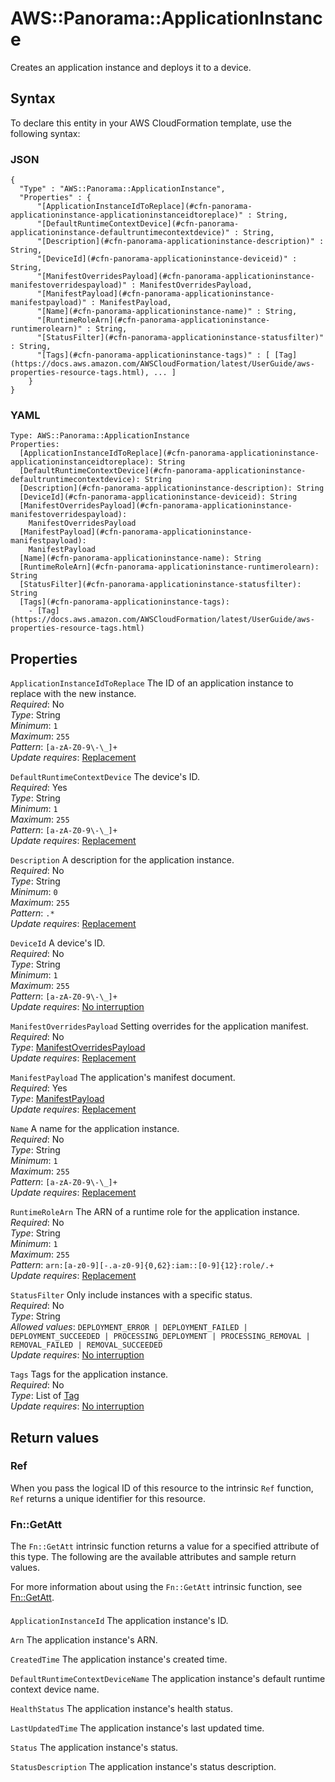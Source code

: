 # AWS::Panorama::ApplicationInstance<a name="aws-resource-panorama-applicationinstance"></a>

Creates an application instance and deploys it to a device\.

## Syntax<a name="aws-resource-panorama-applicationinstance-syntax"></a>

To declare this entity in your AWS CloudFormation template, use the following syntax:

### JSON<a name="aws-resource-panorama-applicationinstance-syntax.json"></a>

```
{
  "Type" : "AWS::Panorama::ApplicationInstance",
  "Properties" : {
      "[ApplicationInstanceIdToReplace](#cfn-panorama-applicationinstance-applicationinstanceidtoreplace)" : String,
      "[DefaultRuntimeContextDevice](#cfn-panorama-applicationinstance-defaultruntimecontextdevice)" : String,
      "[Description](#cfn-panorama-applicationinstance-description)" : String,
      "[DeviceId](#cfn-panorama-applicationinstance-deviceid)" : String,
      "[ManifestOverridesPayload](#cfn-panorama-applicationinstance-manifestoverridespayload)" : ManifestOverridesPayload,
      "[ManifestPayload](#cfn-panorama-applicationinstance-manifestpayload)" : ManifestPayload,
      "[Name](#cfn-panorama-applicationinstance-name)" : String,
      "[RuntimeRoleArn](#cfn-panorama-applicationinstance-runtimerolearn)" : String,
      "[StatusFilter](#cfn-panorama-applicationinstance-statusfilter)" : String,
      "[Tags](#cfn-panorama-applicationinstance-tags)" : [ [Tag](https://docs.aws.amazon.com/AWSCloudFormation/latest/UserGuide/aws-properties-resource-tags.html), ... ]
    }
}
```

### YAML<a name="aws-resource-panorama-applicationinstance-syntax.yaml"></a>

```
Type: AWS::Panorama::ApplicationInstance
Properties:
  [ApplicationInstanceIdToReplace](#cfn-panorama-applicationinstance-applicationinstanceidtoreplace): String
  [DefaultRuntimeContextDevice](#cfn-panorama-applicationinstance-defaultruntimecontextdevice): String
  [Description](#cfn-panorama-applicationinstance-description): String
  [DeviceId](#cfn-panorama-applicationinstance-deviceid): String
  [ManifestOverridesPayload](#cfn-panorama-applicationinstance-manifestoverridespayload):
    ManifestOverridesPayload
  [ManifestPayload](#cfn-panorama-applicationinstance-manifestpayload):
    ManifestPayload
  [Name](#cfn-panorama-applicationinstance-name): String
  [RuntimeRoleArn](#cfn-panorama-applicationinstance-runtimerolearn): String
  [StatusFilter](#cfn-panorama-applicationinstance-statusfilter): String
  [Tags](#cfn-panorama-applicationinstance-tags):
    - [Tag](https://docs.aws.amazon.com/AWSCloudFormation/latest/UserGuide/aws-properties-resource-tags.html)
```

## Properties<a name="aws-resource-panorama-applicationinstance-properties"></a>

`ApplicationInstanceIdToReplace` <a name="cfn-panorama-applicationinstance-applicationinstanceidtoreplace"></a>
The ID of an application instance to replace with the new instance\.  
_Required_: No  
_Type_: String  
_Minimum_: `1`  
_Maximum_: `255`  
_Pattern_: `[a-zA-Z0-9\-\_]+`  
_Update requires_: [Replacement](https://docs.aws.amazon.com/AWSCloudFormation/latest/UserGuide/using-cfn-updating-stacks-update-behaviors.html#update-replacement)

`DefaultRuntimeContextDevice` <a name="cfn-panorama-applicationinstance-defaultruntimecontextdevice"></a>
The device's ID\.  
_Required_: Yes  
_Type_: String  
_Minimum_: `1`  
_Maximum_: `255`  
_Pattern_: `[a-zA-Z0-9\-\_]+`  
_Update requires_: [Replacement](https://docs.aws.amazon.com/AWSCloudFormation/latest/UserGuide/using-cfn-updating-stacks-update-behaviors.html#update-replacement)

`Description` <a name="cfn-panorama-applicationinstance-description"></a>
A description for the application instance\.  
_Required_: No  
_Type_: String  
_Minimum_: `0`  
_Maximum_: `255`  
_Pattern_: `.*`  
_Update requires_: [Replacement](https://docs.aws.amazon.com/AWSCloudFormation/latest/UserGuide/using-cfn-updating-stacks-update-behaviors.html#update-replacement)

`DeviceId` <a name="cfn-panorama-applicationinstance-deviceid"></a>
A device's ID\.  
_Required_: No  
_Type_: String  
_Minimum_: `1`  
_Maximum_: `255`  
_Pattern_: `[a-zA-Z0-9\-\_]+`  
_Update requires_: [No interruption](https://docs.aws.amazon.com/AWSCloudFormation/latest/UserGuide/using-cfn-updating-stacks-update-behaviors.html#update-no-interrupt)

`ManifestOverridesPayload` <a name="cfn-panorama-applicationinstance-manifestoverridespayload"></a>
Setting overrides for the application manifest\.  
_Required_: No  
_Type_: [ManifestOverridesPayload](aws-properties-panorama-applicationinstance-manifestoverridespayload.md)  
_Update requires_: [Replacement](https://docs.aws.amazon.com/AWSCloudFormation/latest/UserGuide/using-cfn-updating-stacks-update-behaviors.html#update-replacement)

`ManifestPayload` <a name="cfn-panorama-applicationinstance-manifestpayload"></a>
The application's manifest document\.  
_Required_: Yes  
_Type_: [ManifestPayload](aws-properties-panorama-applicationinstance-manifestpayload.md)  
_Update requires_: [Replacement](https://docs.aws.amazon.com/AWSCloudFormation/latest/UserGuide/using-cfn-updating-stacks-update-behaviors.html#update-replacement)

`Name` <a name="cfn-panorama-applicationinstance-name"></a>
A name for the application instance\.  
_Required_: No  
_Type_: String  
_Minimum_: `1`  
_Maximum_: `255`  
_Pattern_: `[a-zA-Z0-9\-\_]+`  
_Update requires_: [Replacement](https://docs.aws.amazon.com/AWSCloudFormation/latest/UserGuide/using-cfn-updating-stacks-update-behaviors.html#update-replacement)

`RuntimeRoleArn` <a name="cfn-panorama-applicationinstance-runtimerolearn"></a>
The ARN of a runtime role for the application instance\.  
_Required_: No  
_Type_: String  
_Minimum_: `1`  
_Maximum_: `255`  
_Pattern_: `arn:[a-z0-9][-.a-z0-9]{0,62}:iam::[0-9]{12}:role/.+`  
_Update requires_: [Replacement](https://docs.aws.amazon.com/AWSCloudFormation/latest/UserGuide/using-cfn-updating-stacks-update-behaviors.html#update-replacement)

`StatusFilter` <a name="cfn-panorama-applicationinstance-statusfilter"></a>
Only include instances with a specific status\.  
_Required_: No  
_Type_: String  
_Allowed values_: `DEPLOYMENT_ERROR | DEPLOYMENT_FAILED | DEPLOYMENT_SUCCEEDED | PROCESSING_DEPLOYMENT | PROCESSING_REMOVAL | REMOVAL_FAILED | REMOVAL_SUCCEEDED`  
_Update requires_: [No interruption](https://docs.aws.amazon.com/AWSCloudFormation/latest/UserGuide/using-cfn-updating-stacks-update-behaviors.html#update-no-interrupt)

`Tags` <a name="cfn-panorama-applicationinstance-tags"></a>
Tags for the application instance\.  
_Required_: No  
_Type_: List of [Tag](https://docs.aws.amazon.com/AWSCloudFormation/latest/UserGuide/aws-properties-resource-tags.html)  
_Update requires_: [No interruption](https://docs.aws.amazon.com/AWSCloudFormation/latest/UserGuide/using-cfn-updating-stacks-update-behaviors.html#update-no-interrupt)

## Return values<a name="aws-resource-panorama-applicationinstance-return-values"></a>

### Ref<a name="aws-resource-panorama-applicationinstance-return-values-ref"></a>

When you pass the logical ID of this resource to the intrinsic `Ref` function, `Ref` returns a unique identifier for this resource\.

### Fn::GetAtt<a name="aws-resource-panorama-applicationinstance-return-values-fn--getatt"></a>

The `Fn::GetAtt` intrinsic function returns a value for a specified attribute of this type\. The following are the available attributes and sample return values\.

For more information about using the `Fn::GetAtt` intrinsic function, see [Fn::GetAtt](https://docs.aws.amazon.com/AWSCloudFormation/latest/UserGuide/intrinsic-function-reference-getatt.html)\.

#### <a name="aws-resource-panorama-applicationinstance-return-values-fn--getatt-fn--getatt"></a>

`ApplicationInstanceId` <a name="ApplicationInstanceId-fn::getatt"></a>
The application instance's ID\.

`Arn` <a name="Arn-fn::getatt"></a>
The application instance's ARN\.

`CreatedTime` <a name="CreatedTime-fn::getatt"></a>
The application instance's created time\.

`DefaultRuntimeContextDeviceName` <a name="DefaultRuntimeContextDeviceName-fn::getatt"></a>
The application instance's default runtime context device name\.

`HealthStatus` <a name="HealthStatus-fn::getatt"></a>
The application instance's health status\.

`LastUpdatedTime` <a name="LastUpdatedTime-fn::getatt"></a>
The application instance's last updated time\.

`Status` <a name="Status-fn::getatt"></a>
The application instance's status\.

`StatusDescription` <a name="StatusDescription-fn::getatt"></a>
The application instance's status description\.
